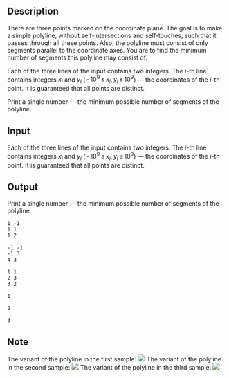 ## Description

<div><p>There are three points marked on the coordinate plane. The goal is to make a simple polyline, without self-intersections and self-touches, such that it passes through all these points. Also, the polyline must consist of only segments parallel to the coordinate axes. You are to find the minimum number of segments this polyline may consist of.</p></div><div class="input-specification"><p>Each of the three lines of the input contains two integers. The <span class="tex-span"><i>i</i></span>-th line contains integers <span class="tex-span"><i>x</i><sub class="lower-index"><i>i</i></sub></span> and <span class="tex-span"><i>y</i><sub class="lower-index"><i>i</i></sub></span> (<span class="tex-span"> - 10<sup class="upper-index">9</sup> ≤ <i>x</i><sub class="lower-index"><i>i</i></sub>, <i>y</i><sub class="lower-index"><i>i</i></sub> ≤ 10<sup class="upper-index">9</sup></span>)&nbsp;— the coordinates of the <span class="tex-span"><i>i</i></span>-th point. It is guaranteed that all points are distinct.</p></div><div class="output-specification"><p>Print a single number&nbsp;— the minimum possible number of segments of the polyline.</p></div>

## Input

<p>Each of the three lines of the input contains two integers. The <span class="tex-span"><i>i</i></span>-th line contains integers <span class="tex-span"><i>x</i><sub class="lower-index"><i>i</i></sub></span> and <span class="tex-span"><i>y</i><sub class="lower-index"><i>i</i></sub></span> (<span class="tex-span"> - 10<sup class="upper-index">9</sup> ≤ <i>x</i><sub class="lower-index"><i>i</i></sub>, <i>y</i><sub class="lower-index"><i>i</i></sub> ≤ 10<sup class="upper-index">9</sup></span>)&nbsp;— the coordinates of the <span class="tex-span"><i>i</i></span>-th point. It is guaranteed that all points are distinct.</p>

## Output

<p>Print a single number&nbsp;— the minimum possible number of segments of the polyline.</p>





```input1
1 -1
1 1
1 2

```




```input2
-1 -1
-1 3
4 3

```




```input3
1 1
2 3
3 2

```




```output1
1

```




```output2
2

```




```output3
3

```



## Note

<p>The variant of the polyline in the first sample: <img class="tex-graphics" src="file://ILt667El.png" style="max-width: 100.0%;max-height: 100.0%;"> The variant of the polyline in the second sample: <img class="tex-graphics" src="file://9KDR3qte.png" style="max-width: 100.0%;max-height: 100.0%;"> The variant of the polyline in the third sample: <img class="tex-graphics" src="file://UFdVdPvo.png" style="max-width: 100.0%;max-height: 100.0%;"></p>
